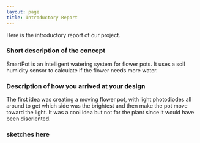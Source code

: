 ```yaml
---
layout: page
title: Introductory Report
---
```

Here is the introductory report of our project.

### Short description of the concept  
SmartPot is an intelligent watering system for flower pots. It uses a soil humidity sensor to calculate if the flower needs more water.


### Description of how you arrived at your design

The first idea was creating a moving flower pot, with light photodiodes all around to get which side was the brightest and then make the pot move toward the light. It was a cool idea but not for the plant since it would have been disoriented.




### sketches here
